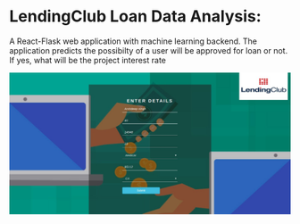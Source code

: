 # LendingClub Loan Data Analysis:
A React-Flask web application with machine learning backend. The application predicts the possibilty of a user will be approved for loan or not. If yes, what will be the project interest rate 

![Start Screen](https://github.com/arsh1991/255-Submission-application/blob/master/images/1.jpeg)
